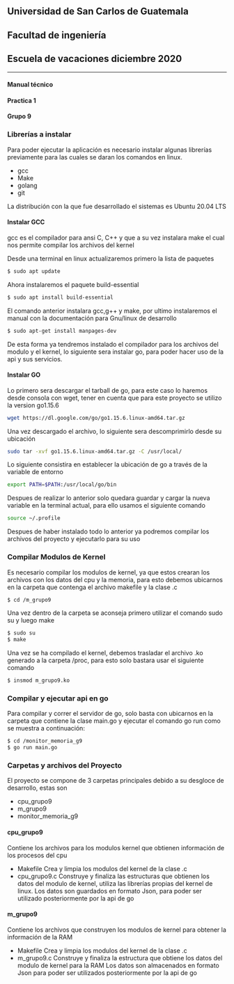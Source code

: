 ## Universidad de San Carlos de Guatemala
## Facultad de ingeniería
## Escuela de vacaciones diciembre 2020
___
#### Manual técnico
#### Practica 1
#### Grupo 9

### Librerías a instalar
Para poder ejecutar la aplicación es necesario instalar algunas librerías previamente para las cuales se daran los comandos en linux.
- gcc
- Make
- golang
- git

La distribución con la que fue desarrollado el sistemas es Ubuntu 20.04 LTS

#### Instalar GCC
gcc es el compilador para ansi C, C++ y que a su vez instalara make el cual nos permite compilar los archivos del kernel

Desde una terminal en linux actualizaremos primero la lista de paquetes
```sh
$ sudo apt update
```
Ahora instalaremos el paquete build-essential
```sh
$ sudo apt install build-essential
```
El comando anterior instalara gcc,g++ y make, por ultimo instalaremos el manual con la documentación para Gnu/linux de desarrollo

```sh
$ sudo apt-get install manpages-dev
```
De esta forma ya tendremos instalado el compilador para los archivos del modulo y el kernel, lo siguiente sera instalar go, para poder hacer uso de la api y sus servicios.

#### Instalar GO
Lo primero sera descargar el tarball de go, para este caso lo haremos desde consola con wget, tener en cuenta que para este proyecto se utilizo la version go1.15.6
```sh
wget https://dl.google.com/go/go1.15.6.linux-amd64.tar.gz
```
Una vez descargado el archivo, lo siguiente sera descomprimirlo desde su ubicación
```sh
sudo tar -xvf go1.15.6.linux-amd64.tar.gz -C /usr/local/
```
Lo siguiente consistira en establecer la ubicación de go a través de la variable de entorno
```sh
export PATH=$PATH:/usr/local/go/bin
```
Despues de realizar lo anterior solo quedara guardar y cargar la  nueva variable en la terminal actual, para ello usamos el siguiente comando
```sh
source ~/.profile
```

Despues de haber instalado todo lo anterior ya podremos compilar los archivos del proyecto y ejecutarlo para su uso
### Compilar Modulos de Kernel
Es necesario compilar los modulos de kernel, ya que estos crearan los archivos con los datos del cpu y la memoria, para esto debemos ubicarnos en la carpeta que contenga el archivo makefile y la clase .c
```sh
$ cd /m_grupo9
```
Una vez dentro de la carpeta se aconseja primero utilizar el comando sudo su y luego make
```sh
$ sudo su
$ make
```
Una vez se ha compilado el kernel, debemos trasladar el archivo .ko generado a la carpeta /proc, para esto solo bastara usar el siguiente comando
```sh
$ insmod m_grupo9.ko
```

### Compilar y ejecutar api en go
Para compilar y correr el servidor de go, solo basta con ubicarnos en la carpeta que contiene la clase main.go y ejecutar el comando go run como se muestra a continuación:
```sh
$ cd /monitor_memoria_g9
$ go run main.go
```

### Carpetas y archivos del Proyecto
El proyecto se compone de 3 carpetas principales debido a su desgloce de desarrollo, estas son
- cpu_grupo9
- m_grupo9
- monitor_memoria_g9

#### cpu_grupo9
Contiene los archivos para los modulos kernel que obtienen información de los procesos del cpu
- Makefile
    Crea y limpia los modulos del kernel de la clase .c 
- cpu_grupo9.c
    Construye y finaliza las estructuras que obtienen los datos del modulo de kernel, utiliza las librerías propias del kernel de linux.
    Los datos son guardados en formato Json, para poder ser utilizado posteriormente por la api de go
#### m_grupo9
Contiene los archivos que construyen los modulos de kernel para obtener la información de la RAM
- Makefile
    Crea y limpia los modulos del kernel de la clase .c
- m_grupo9.c
  Construye y finaliza la estructura que obtiene los datos del modulo de kernel para la RAM 
    Los datos son almacenados en formato Json para poder ser utilizados posteriormente por la api de go
